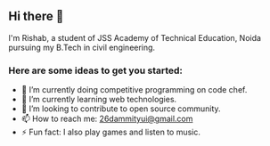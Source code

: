 ## Hi there 👋
I'm Rishab, a student of JSS Academy of Technical Education, Noida pursuing my B.Tech in civil engineering. 

### Here are some ideas to get you started:

- 🔭 I’m currently doing competitive programming on code chef.
- 🌱 I’m currently learning web technologies.
- 👯 I’m looking to contribute to open source community.
- 📫 How to reach me: 26dammityui@gmail.com
- ⚡ Fun fact: I also play games and listen to music.
